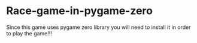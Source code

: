 # Race-game-in-pygame-zero
Since this game uses pygame zero library you will need to install it in order to play the game!!!
